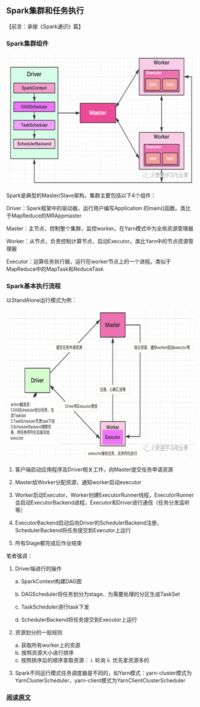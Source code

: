 ## Spark集群和任务执行

【前言：承接《Spark通识》篇】

### Spark集群组件

<p align="center">
<img src="../../image/spark/spark_component.jpg" width="500" height="350"/>
</p>

Spark是典型的Master/Slave架构，集群主要包括以下4个组件：

Driver：Spark框架中的驱动器，运行用户编写Application 的main()函数。类比于MapReduce的MRAppmaster

Master：主节点，控制整个集群，监控worker。在Yarn模式中为全局资源管理器

Worker：从节点，负责控制计算节点，启动Executor。类比Yarn中的节点资源管理器

Executor：运算任务执行器，运行在worker节点上的一个进程。类似于MapReduce中的MapTask和ReduceTask

### Spark基本执行流程

以StandAlone运行模式为例：

<p align="center">
<img src="../../image/spark/master_driver_worker.jpg" width="500" height="400"/>
</p>

1. 客户端启动应用程序及Driver相关工作，向Master提交任务申请资源

2. Master给Worker分配资源，通知worker启动executor

3. Worker启动Executor，Worker创建ExecutorRunner线程，ExecutorRunner会启动ExecutorBackend进程，Executor和Driver进行通信（任务分发监听等）

4. ExecutorBackend启动后向Driver的SchedulerBackend注册，SchedulerBackend将任务提交到Executor上运行

5. 所有Stage都完成后作业结束

笔者强调：

1. Driver端进行的操作   
   
   a. SparkContext构建DAG图
      
   b. DAGScheduler将任务划分为stage、为需要处理的分区生成TaskSet     
   
   c. TaskScheduler进行task下发     
	
   d. SchedulerBackend将任务提交到Executor上运行

2. 资源划分的一般规则

	a. 获取所有worker上的资源   
	b. 按照资源大小进行排序   
	c. 按照排序后的顺序拿取资源：  i. 轮询	         ii. 优先拿资源多的   

3. Spark不同运行模式任务调度器是不同的，如Yarn模式：yarn-cluster模式为YarnClusterScheduler，yarn-client模式为YarnClientClusterScheduler


### [阅读原文](https://mp.weixin.qq.com/s/okzUEbZbNGlhb7T88xw8uQ)